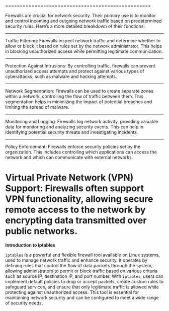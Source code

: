 ==================================================

Firewalls are crucial for network security. Their primary use is to monitor and control incoming and outgoing network traffic based on predetermined security rules. Here’s a more detailed breakdown of their functions:

--------------------------------------------------
Traffic Filtering: Firewalls inspect network traffic and determine whether to allow or block it based on rules set by the network administrator. This helps in blocking unauthorized access while permitting legitimate communication.

--------------------------------------------------
Protection Against Intrusions: By controlling traffic, firewalls can prevent unauthorized access attempts and protect against various types of cyberattacks, such as malware and hacking attempts.

--------------------------------------------------
Network Segmentation: Firewalls can be used to create separate zones within a network, controlling the flow of traffic between them. This segmentation helps in minimizing the impact of potential breaches and limiting the spread of malware.

--------------------------------------------------
Monitoring and Logging: Firewalls log network activity, providing valuable data for monitoring and analyzing security events. This can help in identifying potential security threats and investigating incidents.

--------------------------------------------------
Policy Enforcement: Firewalls enforce security policies set by the organization. This includes controlling which applications can access the network and which can communicate with external networks.

Virtual Private Network (VPN) Support: Firewalls often support VPN functionality, allowing secure remote access to the network by encrypting data transmitted over public networks.
==================================================


**Introduction to iptables**

`iptables` is a powerful and flexible firewall tool available on Linux systems, used to manage network traffic and enhance security. It operates by defining rules that control the flow of data packets through the system, allowing administrators to permit or block traffic based on various criteria such as source IP, destination IP, and port number. With `iptables`, users can implement default policies to drop or accept packets, create custom rules to safeguard services, and ensure that only legitimate traffic is allowed while protecting against unauthorized access. This tool is essential for maintaining network security and can be configured to meet a wide range of security needs.
